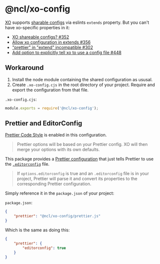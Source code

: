 # @ncl/xo-config

[XO](https://github.com/xojs/xo#config) supports [sharable configs](https://eslint.org/docs/latest/extend/shareable-configs) via eslints `extends` property. But you can't have xo-specific properties in it:

- [XO shareable configs? #352](https://github.com/xojs/xo/issues/352)
- [Allow xo configuration in extends #356](https://github.com/xojs/xo/pull/356)
- ["prettier" in "extend" incompatible #302](https://github.com/xojs/xo/issues/302)
- [Add option to explicitly tell xo to use a config file #448](https://github.com/xojs/xo/issues/448)

## Workaround

1. Install the node module containing the shared configuration as ususal.
2. Create `.xo-config.cjs` in the root directory of your project. Require and export the configuration from that file.

`.xo-config.cjs`:

```js
module.exports = require('@ncl/xo-config');
```

## Prettier and EditorConfig

[Prettier Code Style](https://github.com/xojs/xo#prettier) is enabled in this configuration.

> Prettier options will be based on your Prettier config. XO will then merge your options with its own defaults.

This package provides a [Prettier configuration](https://prettier.io/docs/en/configuration.html#sharing-configurations) that just tells Prettier to use the [`.editorconfig`](https://prettier.io/docs/en/configuration.html#editorconfig) file.

> If `options.editorconfig` is true and an `.editorconfig` file is in your project, Prettier will parse it and convert its properties to the corresponding Prettier configuration.

Simply reference it in the `package.json` of your project:

`package.json`:

```json
{
	"prettier": "@ncl/xo-config/prettier.js"
}
```

Which is the same as doing this:

```json
{
	"prettier": {
		"editorconfig": true
	}
}
```
